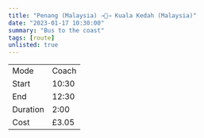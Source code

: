 ```yaml
---
title: "Penang (Malaysia) ⇢🚌⇢ Kuala Kedah (Malaysia)"
date: "2023-01-17 10:30:00"
summary: "Bus to the coast"
tags: [route]
unlisted: true
---
```


|  |   |
|---|---|
| Mode | Coach  |
| Start | 10:30  |
| End | 12:30  |
| Duration | 2:00 |
| Cost | £3.05 |
